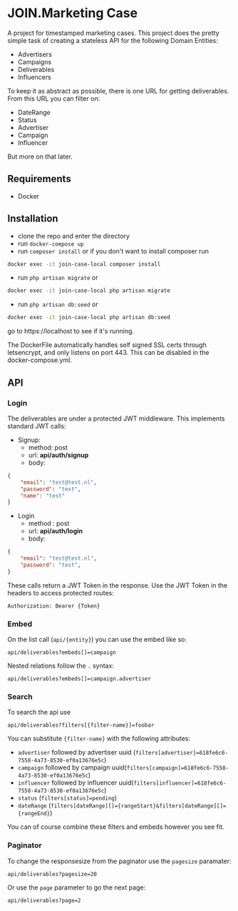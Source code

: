 
# JOIN.Marketing Case
A project for timestamped marketing cases. This project does the pretty simple task of creating a stateless API for the following Domain Entities:
* Advertisers
* Campaigns
* Deliverables
* Influencers

To keep it as abstract as possible, there is one URL for getting deliverables. From this URL you can filter on: 
* DateRange
* Status
* Advertiser
* Campaign
* Influencer

But more on that later.

## Requirements
* Docker

## Installation

* clone the repo and enter the directory
* run `docker-compose up`
* run `composer install` or if you don't want to install composer run 
```bash
docker exec -it join-case-local composer install   
```
* run `php artisan migrate` or 
```bash
docker exec -it join-case-local php artisan migrate 
```
* run `php artisan db:seed` or 
```bash
docker exec -it join-case-local php artisan db:seed 
```
go to https://localhost to see if it's running. 

The DockerFile automatically handles self signed SSL certs through letsencrypt, and only listens on port 443. This can be disabled in the docker-compose.yml.

## API
### Login
The deliverables are under a protected JWT middleware. This implements standard JWT calls:

* Signup: 
	* method: post 
	* url: **api/auth/signup**
	* body:

```json
{
	"email": "test@test.nl",
	"password": "test",
	"name": "test"
}
```

* Login
	* method : post 	
	* url:  **api/auth/login**
	* body:

```json
{
	"email": "test@test.nl",
	"password": "test",
}
```

These calls return a JWT Token in the response. Use the JWT Token in the headers to access protected routes:

`Authorization: Bearer {Token}`

### Embed
On the list call (`api/{entity}`) you can use the embed like so:

`api/deliverables?embeds[]=campaign`

Nested relations follow the `.` syntax:

`api/deliverables?embeds[]=campaign.advertiser`

### Search
To search the api use

`api/deliverables?filters[{filter-name}]=foobar`

You can substitute `{filter-name}` with the following attributes:

* `advertiser` followed by advertiser uuid (`filters[advertiser]=618fe6c6-7558-4a73-8530-ef0a13676e5c`)
* `campaign` followed by campaign uuid(`filters[campaign]=618fe6c6-7558-4a73-8530-ef0a13676e5c`)
* `influencer` followed by influencer uuid(`filters[influencer]=618fe6c6-7558-4a73-8530-ef0a13676e5c`)
* `status` (`filters[status]=pending`)
* `dateRange` (`filters[dateRange][]={rangeStart}&filters[dateRange][]={rangeEnd}`)

You can of course combine these filters and embeds however you see fit.


### Paginator
To change the responsesize from the paginator use the `pagesize` paramater:

`api/deliverables?pagesize=20`

Or use the `page` parameter to go the next page:

`api/deliverables?page=2`


